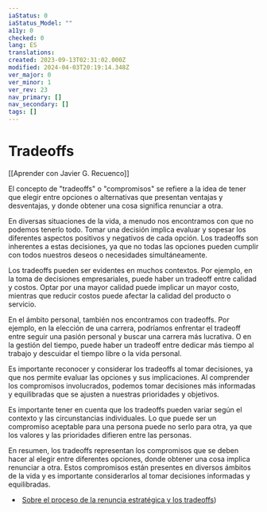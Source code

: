 ```yaml
---
iaStatus: 0
iaStatus_Model: ""
a11y: 0
checked: 0
lang: ES
translations: 
created: 2023-09-13T02:31:02.000Z
modified: 2024-04-03T20:19:14.348Z
ver_major: 0
ver_minor: 1
ver_rev: 23
nav_primary: []
nav_secondary: []
tags: []
---
```

# Tradeoffs

[[Aprender con Javier G. Recuenco]]

El concepto de "tradeoffs" o "compromisos" se refiere a la idea de tener que elegir entre opciones o alternativas que presentan ventajas y desventajas, y donde obtener una cosa significa renunciar a otra.

En diversas situaciones de la vida, a menudo nos encontramos con que no podemos tenerlo todo. Tomar una decisión implica evaluar y sopesar los diferentes aspectos positivos y negativos de cada opción. Los tradeoffs son inherentes a estas decisiones, ya que no todas las opciones pueden cumplir con todos nuestros deseos o necesidades simultáneamente.

Los tradeoffs pueden ser evidentes en muchos contextos. Por ejemplo, en la toma de decisiones empresariales, puede haber un tradeoff entre calidad y costos. Optar por una mayor calidad puede implicar un mayor costo, mientras que reducir costos puede afectar la calidad del producto o servicio.

En el ámbito personal, también nos encontramos con tradeoffs. Por ejemplo, en la elección de una carrera, podríamos enfrentar el tradeoff entre seguir una pasión personal y buscar una carrera más lucrativa. O en la gestión del tiempo, puede haber un tradeoff entre dedicar más tiempo al trabajo y descuidar el tiempo libre o la vida personal.

Es importante reconocer y considerar los tradeoffs al tomar decisiones, ya que nos permite evaluar las opciones y sus implicaciones. Al comprender los compromisos involucrados, podemos tomar decisiones más informadas y equilibradas que se ajusten a nuestras prioridades y objetivos.

Es importante tener en cuenta que los tradeoffs pueden variar según el contexto y las circunstancias individuales. Lo que puede ser un compromiso aceptable para una persona puede no serlo para otra, ya que los valores y las prioridades difieren entre las personas.

En resumen, los tradeoffs representan los compromisos que se deben hacer al elegir entre diferentes opciones, donde obtener una cosa implica renunciar a otra. Estos compromisos están presentes en diversos ámbitos de la vida y es importante considerarlos al tomar decisiones informadas y equilibradas.

*  [Sobre el proceso de la renuncia estratégica y los tradeoffs](https://twitter.com/Recuenco/status/1642053701933178880?s=20))